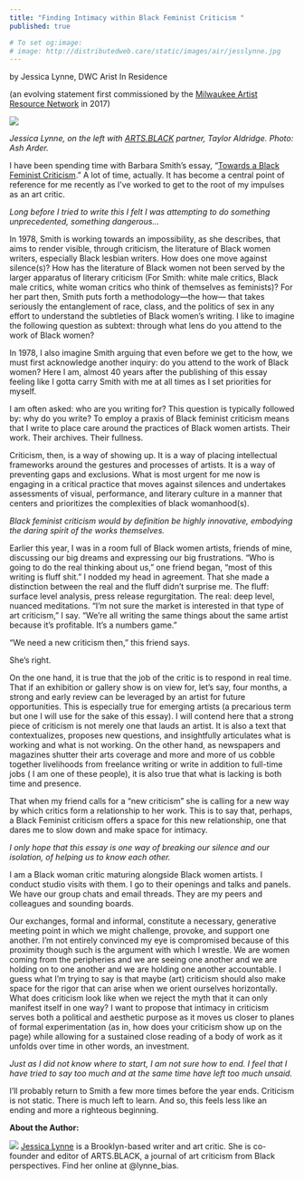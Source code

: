 ```yaml
---
title: "Finding Intimacy within Black Feminist Criticism "
published: true

# To set og:image:
# image: http://distributedweb.care/static/images/air/jesslynne.jpg
---
```

by Jessica Lynne, DWC Arist In Residence

(an evolving statement first commissioned by the [Milwaukee Artist Resource Network](https://www.artsinmilwaukee.org/) in 2017)

![](http://distributedweb.care/static/images/air/jesslynne.jpg)

*Jessica Lynne, on the left with [ARTS.BLACK](http://arts.black/) partner, Taylor Aldridge. Photo: Ash Arder.*  

I have been spending time with Barbara Smith’s essay, “[Towards a Black Feminist Criticism](http://webs.wofford.edu/hitchmoughsa/Toward.html).” A lot of time, actually. It has become a central point of reference for me recently as I’ve worked to get to the root of my impulses as an art critic. 

*Long before I tried to write this I felt I was attempting to do something unprecedented, something dangerous...*

In 1978, Smith is working towards an impossibility, as she describes, that aims to render visible, through criticism, the literature of Black women writers, especially Black lesbian writers. How does one move against silence(s)? How has the literature of Black women not been served by the larger apparatus of literary criticism (For Smith: white male critics, Black male critics, white woman critics who think of themselves as feminists)? For her part then, Smith puts forth a methodology—the how— that takes seriously the entanglement of race, class, and the politics of sex in any effort to understand the subtleties of Black women’s writing. I like to imagine the following question as subtext: through what lens do you attend to the work of Black women? 

In 1978, I also imagine Smith arguing that even before we get to the how, we must first acknowledge another inquiry: do you attend to the work of Black women? Here I am, almost 40 years after the publishing of this essay feeling like I gotta carry Smith with me at all times as I set priorities for myself. 


I am often asked: who are you writing for? This question is typically followed by: why do you write? To employ a praxis of Black feminist criticism means that I write to place care around the practices of Black women artists. Their work. Their archives. Their fullness.


Criticism, then, is a way of showing up. It is a way of placing intellectual frameworks around the gestures and processes of artists. It is a way of preventing gaps and exclusions. What is most urgent for me now is engaging in a critical practice that moves against silences and undertakes assessments of visual, performance, and literary culture in a manner that centers and prioritizes the complexities of black womanhood(s).

*Black feminist criticism would by definition be highly innovative, embodying the daring spirit of the works themselves.*

Earlier this year, I was in a room full of Black women artists, friends of mine, discussing our big dreams and expressing our big frustrations. “Who is going to do the real thinking about us,” one friend began, “most of this writing is fluff shit.” I nodded my head in agreement. That she made a distinction between the real and the fluff didn’t surprise me. The fluff: surface level analysis, press release regurgitation. The real: deep level, nuanced meditations. “I’m not sure the market is interested in that type of art criticism,” I say. “We’re all writing the same things about the same artist because it’s profitable. It’s a numbers game.” 

“We need a new criticism then,” this friend says. 

She’s right.

On the one hand, it is true that the job of the critic is to respond in real time. That if an exhibition or gallery show is on view for, let’s say, four months, a strong and early review can be leveraged by an artist for future opportunities. This is especially true for emerging artists (a precarious term but one I will use for the sake of this essay). I will contend here that a strong piece of criticism is not merely one that lauds an artist. It is also a text that contextualizes, proposes new questions, and insightfully articulates what is working and what is not working. On the other hand, as newspapers and magazines shutter their arts coverage and more and more of us cobble together livelihoods from freelance writing or write in addition to full-time jobs ( I am one of these people), it is also true that what is lacking is both time and presence.

That when my friend calls for a “new criticism” she is calling for a new way by which critics form a relationship to her work. This is to say that, perhaps, a Black Feminist criticism offers a space for this new relationship, one that dares me to slow down and make space for intimacy. 

*I only hope that this essay is one way of breaking our silence and our isolation, of helping us to know each other.*

I am a Black woman critic maturing alongside Black women artists. I conduct studio visits with them. I go to their openings and talks and panels. We have our group chats and email threads. They are my peers and colleagues and sounding boards. 

Our exchanges, formal and informal, constitute a necessary, generative meeting point in which we might challenge, provoke, and support one another. I’m not entirely convinced my eye is compromised because of this proximity though such is the argument with which I wrestle. We are women coming from the peripheries and we are seeing one another and we are holding on to one another and we are holding one another accountable. I guess what I’m trying to say is that maybe (art) criticism should also make space for the rigor that can arise when we orient ourselves horizontally. What does criticism look like when we reject the myth that it can only manifest itself in one way? I want to propose that intimacy in criticism serves both a political and aesthetic purpose as it moves us closer to planes of formal experimentation (as in, how does your criticism show up on the page) while allowing for a sustained close reading of a body of work as it unfolds over time in other words, an investment. 

*Just as I did not know where to start, I am not sure how to end. I feel that I have tried to say too much and at the same time have left too much unsaid.*

I’ll probably return to Smith a few more times before the year ends. Criticism is not static. There is much left to learn. And so, this feels less like an ending and more a righteous beginning. 

**About the Author:**

![](http://distributedweb.care/static/images/air/jess.png)
[Jessica Lynne](http://jessicalynne.co) is a Brooklyn-based writer and art critic. She is co-founder and editor of ARTS.BLACK, a journal of art criticism from Black perspectives. Find her online at @lynne_bias.
